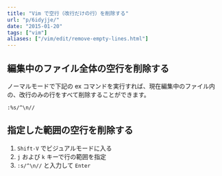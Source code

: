 ```yaml
---
title: "Vim で空行（改行だけの行）を削除する"
url: "p/6idyjje/"
date: "2015-01-20"
tags: ["vim"]
aliases: ["/vim/edit/remove-empty-lines.html"]
---
```


編集中のファイル全体の空行を削除する
----

ノーマルモードで下記の ex コマンドを実行すれば、現在編集中のファイル内の、改行のみの行をすべて削除することができます。

```
:%s/^\n//
```

指定した範囲の空行を削除する
---

1. `Shift-V` でビジュアルモードに入る
2. `j` および `k` キーで行の範囲を指定
3. `:s/^\n//` と入力して `Enter`

